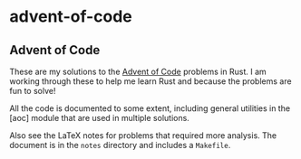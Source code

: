 # advent-of-code

## Advent of Code

These are my solutions to the [Advent of Code](https://adventofcode.com/) problems in Rust.
I am working through these to help me learn Rust and because the problems are fun to solve!

All the code is documented to some extent, including general utilities in the [aoc] module
that are used in multiple solutions.

Also see the LaTeX notes for problems that required more analysis.
The document is in the `notes` directory and includes a `Makefile`.
